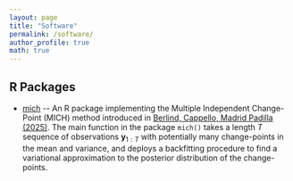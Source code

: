 ```yaml
---
layout: page
title: "Software"
permalink: /software/
author_profile: true
math: true
---
```


## R Packages

* [mich](https://github.com/davis-berlind/mich) -- An R package implementing the Multiple Independent Change-Point (MICH) method introduced in [Berlind, Cappello, Madrid Padilla (2025)](https://arxiv.org/abs/2507.01558). The main function in the package `mich()` takes a length $T$ sequence of observations $\mathbf{y}_{1:T}$ with potentially many change-points in the mean and variance, and deploys a backfitting procedure to find a variational approximation to the posterior distribution of the change-points.
